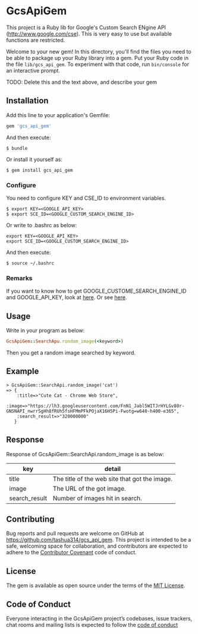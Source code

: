 # GcsApiGem

This project is a Ruby lib for Google's Custom Search ENgine API (http://www.google.com/cse).
This is very easy to use but available functions are restricted.

Welcome to your new gem! In this directory, you'll find the files you need to be able to package up your Ruby library into a gem. Put your Ruby code in the file `lib/gcs_api_gem`. To experiment with that code, run `bin/console` for an interactive prompt.

TODO: Delete this and the text above, and describe your gem

## Installation

Add this line to your application's Gemfile:

```ruby
gem 'gcs_api_gem'
```

And then execute:

    $ bundle

Or install it yourself as:

    $ gem install gcs_api_gem

### Configure

You need to configure KEY and CSE_ID to environment variables.

    $ export KEY=<GOOGLE_API_KEY>
    $ export SCE_ID=<GOOGLE_CUSTOM_SEARCH_ENGINE_ID>

Or write to .bashrc as below:

```.bashrc
export KEY=<GOOGLE_API_KEY>
export SCE_ID=<GOOGLE_CUSTOM_SEARCH_ENGINE_ID>
```

And then execute:

    $ source ~/.bashrc

### Remarks

If you want to know how to get GOOGLE_CUSTOME_SEARCH_ENGINE_ID and GOOGLE_API_KEY, look at [here](https://developers.google.com/custom-search/json-api/v1/overview).
Or see [here](http://ryutamaki.hatenablog.com/entry/2014/01/18/171640).

## Usage

Write in your program as below:

```ruby
GcsApiGem::SearchApu.rondom_image(<keyword>)
```

Then you get a random image searched by keyword.

## Example

```
> GcsApiGem::SearchApi.random_image('cat')
=> {
    :title=>"Cute Cat - Chrome Web Store",
    :image=>"https://lh3.googleusercontent.com/FnN1_Jabl5WITJrHYLGv80r-GNSNAPI_nwrrSgHh8fRUh5fsHFMmPFkPOjaX16H5Pi-Fwotg=w640-h400-e365",
    :search_result=>"320000000"
   }
```

## Response

Response of GcsApiGem::SearchApi.random_image is as below:

| key           | detail                                        |
| ------------- | --------------------------------------------- |
| title         | The title of the web site that got the image. |
| image         | The URL of the got image.                     |
| search_result | Number of images hit in search.               |

## Contributing

Bug reports and pull requests are welcome on GitHub at https://github.com/tashua314/gcs_api_gem. This project is intended to be a safe, welcoming space for collaboration, and contributors are expected to adhere to the [Contributor Covenant](http://contributor-covenant.org) code of conduct.

## License

The gem is available as open source under the terms of the [MIT License](http://opensource.org/licenses/MIT).

## Code of Conduct
Everyone interacting in the GcsApiGem project’s codebases, issue trackers, chat rooms and mailing lists is expected to follow the [code of conduct](./CODE_OF_CONDUCT.md)
